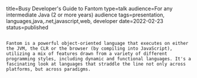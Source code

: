 title=Busy Developer's Guide to Fantom
type=talk
audience=For any intermediate Java (2 or more years) audience
tags=presentation, languages,java,.net,javascript,web, developer
date=2022-02-23
status=published
~~~~~~

Fantom is a powerful object-oriented language that executes on either the JVM, the CLR or the browser (by compiling into JavaScript), utilizing a mix of features drawn from a variety of different programming styles, including dynamic and functional languages. It's a fascinating look at languages that straddle the line not only across platforms, but across paradigms.
    
